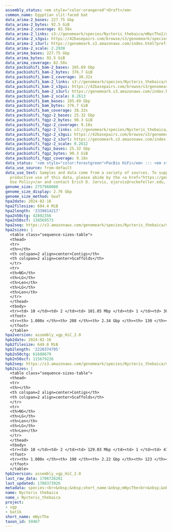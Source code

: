 ```yaml
---
assembly_status: <em style="color:orangered">Draft</em>
common_name: Egyptian slit-faced bat
data_arima-2_bases: 227.75 Gbp
data_arima-2_bytes: 92.5 GiB
data_arima-2_coverage: 82.58x
data_arima-2_links: s3://genomeark/species/Nycteris_thebaica/mNycThe2/genomic_data/arima/<br>
data_arima-2_s3gui: https://42basepairs.com/browse/s3/genomeark/species/Nycteris_thebaica/mNycThe2/genomic_data/arima/
data_arima-2_s3url: https://genomeark.s3.amazonaws.com/index.html?prefix=species/Nycteris_thebaica/mNycThe2/genomic_data/arima/
data_arima-2_scale: 2.2938
data_arima_bases: 227.75 Gbp
data_arima_bytes: 92.5 GiB
data_arima_coverage: 82.58x
data_pacbiohifi_bam-2_bases: 105.69 Gbp
data_pacbiohifi_bam-2_bytes: 376.7 GiB
data_pacbiohifi_bam-2_coverage: 38.32x
data_pacbiohifi_bam-2_links: s3://genomeark/species/Nycteris_thebaica/mNycThe2/genomic_data/pacbio_hifi/<br>
data_pacbiohifi_bam-2_s3gui: https://42basepairs.com/browse/s3/genomeark/species/Nycteris_thebaica/mNycThe2/genomic_data/pacbio_hifi/
data_pacbiohifi_bam-2_s3url: https://genomeark.s3.amazonaws.com/index.html?prefix=species/Nycteris_thebaica/mNycThe2/genomic_data/pacbio_hifi/
data_pacbiohifi_bam-2_scale: 0.2613
data_pacbiohifi_bam_bases: 105.69 Gbp
data_pacbiohifi_bam_bytes: 376.7 GiB
data_pacbiohifi_bam_coverage: 38.32x
data_pacbiohifi_fqgz-2_bases: 25.32 Gbp
data_pacbiohifi_fqgz-2_bytes: 90.3 GiB
data_pacbiohifi_fqgz-2_coverage: 9.18x
data_pacbiohifi_fqgz-2_links: s3://genomeark/species/Nycteris_thebaica/mNycThe2/genomic_data/pacbio_hifi/<br>
data_pacbiohifi_fqgz-2_s3gui: https://42basepairs.com/browse/s3/genomeark/species/Nycteris_thebaica/mNycThe2/genomic_data/pacbio_hifi/
data_pacbiohifi_fqgz-2_s3url: https://genomeark.s3.amazonaws.com/index.html?prefix=species/Nycteris_thebaica/mNycThe2/genomic_data/pacbio_hifi/
data_pacbiohifi_fqgz-2_scale: 0.2612
data_pacbiohifi_fqgz_bases: 25.32 Gbp
data_pacbiohifi_fqgz_bytes: 90.3 GiB
data_pacbiohifi_fqgz_coverage: 9.18x
data_status: '<em style="color:forestgreen">PacBio HiFi</em> ::: <em style="color:forestgreen">Arima</em>'
data_use_source: from-default
data_use_text: Samples and data come from a variety of sources. To support fair and
  productive use of this data, please abide by the <a href="https://genome10k.soe.ucsc.edu/data-use-policies/">Data
  Use Policy</a> and contact Erich D. Jarvis, ejarvis@rockefeller.edu, with any questions.
genome_size: 2757960000
genome_size_display: 2.76 Gbp
genome_size_method: GoaT
hpa2date: 2024-02-16
hpa2filesize: 684.4 MiB
hpa2length: '2339814217'
hpa2n50ctg: 42802356
hpa2n50scf: 138569573
hpa2seq: https://s3.amazonaws.com/genomeark/species/Nycteris_thebaica/mNycThe2/assembly_vgp_HiC_2.0/mNycThe2.HiC.hap1.20240216.fasta.gz
hpa2sizes: |
  <table class="sequence-sizes-table">
  <thead>
  <tr>
  <th></th>
  <th colspan=2 align=center>Contigs</th>
  <th colspan=2 align=center>Scaffolds</th>
  </tr>
  <tr>
  <th>NG</th>
  <th>LG</th>
  <th>Len</th>
  <th>LG</th>
  <th>Len</th>
  </tr>
  </thead>
  <tbody>
  <tr><td> 10 </td><td> 2 </td><td> 101.05 Mbp </td><td> 1 </td><td> 308.43 Mbp </td></tr><tr><td> 20 </td><td> 5 </td><td> 85.43 Mbp </td><td> 2 </td><td> 233.56 Mbp </td></tr><tr><td> 30 </td><td> 8 </td><td> 76.43 Mbp </td><td> 3 </td><td> 186.03 Mbp </td></tr><tr><td> 40 </td><td> 11 </td><td> 50.50 Mbp </td><td> 5 </td><td> 174.50 Mbp </td></tr><tr style="background-color:#cccccc;"><td> 50 </td><td> 16 </td><td style="background-color:#88ff88;"> 42.80 Mbp </td><td> 6 </td><td style="background-color:#88ff88;"> 138.57 Mbp </td></tr><tr><td> 60 </td><td> 22 </td><td> 36.60 Mbp </td><td> 8 </td><td> 133.77 Mbp </td></tr><tr><td> 70 </td><td> 29 </td><td> 27.52 Mbp </td><td> 10 </td><td> 113.59 Mbp </td></tr><tr><td> 80 </td><td> 39 </td><td> 22.02 Mbp </td><td> 12 </td><td> 95.09 Mbp </td></tr><tr><td> 90 </td><td> 53 </td><td> 11.80 Mbp </td><td> 15 </td><td> 72.39 Mbp </td></tr><tr><td> 100 </td><td> 208 </td><td> 16.73 Kbp </td><td> 130 </td><td> 16.73 Kbp </td></tr></tbody>
  <tfoot>
  <tr><th> 1.000x </th><th> 208 </th><th> 2.34 Gbp </th><th> 130 </th><th> 2.34 Gbp </th></tr>
  </tfoot>
  </table>
hpa2version: assembly_vgp_HiC_2.0
hpb2date: 2024-02-16
hpb2filesize: 649.8 MiB
hpb2length: '2220374795'
hpb2n50ctg: 61688679
hpb2n50scf: 115679226
hpb2seq: https://s3.amazonaws.com/genomeark/species/Nycteris_thebaica/mNycThe2/assembly_vgp_HiC_2.0/mNycThe2.HiC.hap2.20240216.fasta.gz
hpb2sizes: |
  <table class="sequence-sizes-table">
  <thead>
  <tr>
  <th></th>
  <th colspan=2 align=center>Contigs</th>
  <th colspan=2 align=center>Scaffolds</th>
  </tr>
  <tr>
  <th>NG</th>
  <th>LG</th>
  <th>Len</th>
  <th>LG</th>
  <th>Len</th>
  </tr>
  </thead>
  <tbody>
  <tr><td> 10 </td><td> 2 </td><td> 129.03 Mbp </td><td> 1 </td><td> 416.42 Mbp </td></tr><tr><td> 20 </td><td> 4 </td><td> 111.18 Mbp </td><td> 2 </td><td> 137.95 Mbp </td></tr><tr><td> 30 </td><td> 6 </td><td> 97.24 Mbp </td><td> 3 </td><td> 137.87 Mbp </td></tr><tr><td> 40 </td><td> 9 </td><td> 78.81 Mbp </td><td> 5 </td><td> 133.77 Mbp </td></tr><tr style="background-color:#cccccc;"><td> 50 </td><td> 12 </td><td style="background-color:#88ff88;"> 61.69 Mbp </td><td> 7 </td><td style="background-color:#88ff88;"> 115.68 Mbp </td></tr><tr><td> 60 </td><td> 16 </td><td> 49.13 Mbp </td><td> 9 </td><td> 106.54 Mbp </td></tr><tr><td> 70 </td><td> 21 </td><td> 39.57 Mbp </td><td> 11 </td><td> 102.85 Mbp </td></tr><tr><td> 80 </td><td> 28 </td><td> 26.86 Mbp </td><td> 13 </td><td> 95.32 Mbp </td></tr><tr><td> 90 </td><td> 43 </td><td> 9.50 Mbp </td><td> 16 </td><td> 74.88 Mbp </td></tr><tr><td> 100 </td><td> 190 </td><td> 12.00 Kbp </td><td> 123 </td><td> 12.00 Kbp </td></tr></tbody>
  <tfoot>
  <tr><th> 1.000x </th><th> 190 </th><th> 2.22 Gbp </th><th> 123 </th><th> 2.22 Gbp </th></tr>
  </tfoot>
  </table>
hpb2version: assembly_vgp_HiC_2.0
last_raw_data: 1706726281
last_updated: 1708373926
metadata: species:<br>&nbsp;&nbsp;short_name:&nbsp;mNycThe<br>&nbsp;&nbsp;name:&nbsp;Nycteris&nbsp;thebaica<br>&nbsp;&nbsp;taxon_id:&nbsp;59467<br>&nbsp;&nbsp;common_name:&nbsp;Egyptian&nbsp;slit-faced&nbsp;bat<br>&nbsp;&nbsp;order:<br>&nbsp;&nbsp;&nbsp;&nbsp;name:&nbsp;Chiroptera<br>&nbsp;&nbsp;family:<br>&nbsp;&nbsp;&nbsp;&nbsp;name:&nbsp;Nycteridae<br>&nbsp;&nbsp;individuals:<br>&nbsp;&nbsp;-&nbsp;mNycThe2<br>&nbsp;&nbsp;genome_size:&nbsp;2757960000<br>&nbsp;&nbsp;genome_size_method:&nbsp;GoaT<br>&nbsp;&nbsp;project:&nbsp;[&nbsp;vgp&nbsp;,&nbsp;bat1k&nbsp;]<br>
name: Nycteris thebaica
name_: Nycteris_thebaica
project:
- vgp
- bat1k
short_name: mNycThe
taxon_id: 59467
---
```

